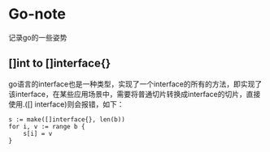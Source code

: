 # Go-note
记录go的一些姿势

## []int to []interface{}
go语言的interface也是一种类型，实现了一个interface的所有的方法，即实现了该interface，在某些应用场景中，需要将普通切片转换成interface的切片，直接使用.([] interface)则会报错，如下：
```
s := make([]interface{}, len(b))
for i, v := range b {
	s[i] = v
}
```
